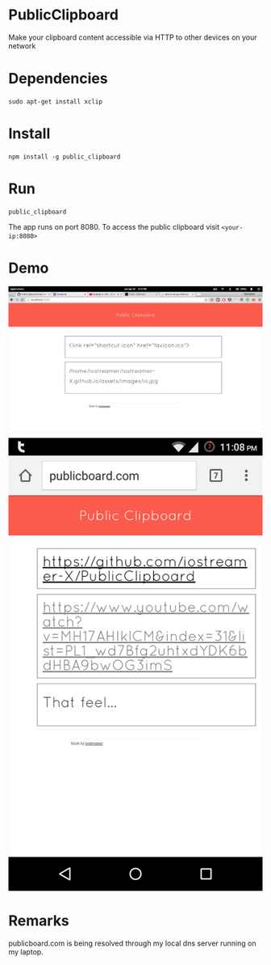 # PublicClipboard
Make your clipboard content accessible via HTTP to other devices on your network

# Dependencies
`sudo apt-get install xclip`

# Install
`npm install -g public_clipboard`

# Run
`public_clipboard`

The app runs on port 8080. To access the public clipboard visit `<your-ip:8080>`

# Demo
![](./scrsht.png)

![](./scrshtm.png)

# Remarks
publicboard.com is being resolved through my local dns server running on my laptop.
